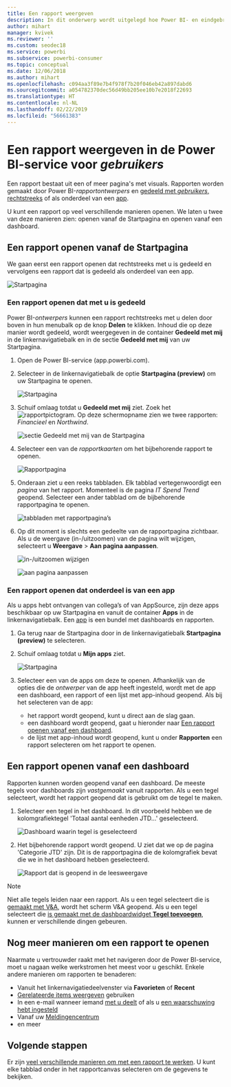 ```yaml
---
title: Een rapport weergeven
description: In dit onderwerp wordt uitgelegd hoe Power BI- en eindgebruikers een Power BI-rapport openen en weergeven.
author: mihart
manager: kvivek
ms.reviewer: ''
ms.custom: seodec18
ms.service: powerbi
ms.subservice: powerbi-consumer
ms.topic: conceptual
ms.date: 12/06/2018
ms.author: mihart
ms.openlocfilehash: c094aa3f89e7b4f978f7b20f046eb42a897dabd6
ms.sourcegitcommit: a054782370dec56d49bb205ee10b7e2018f22693
ms.translationtype: HT
ms.contentlocale: nl-NL
ms.lasthandoff: 02/22/2019
ms.locfileid: "56661383"
---
```

# <a name="view-a-report-in-power-bi-service-for-consumers"></a>Een rapport weergeven in de Power BI-service voor *gebruikers*
Een rapport bestaat uit een of meer pagina's met visuals. Rapporten worden gemaakt door Power BI-*rapportontwerpers* en [gedeeld met *gebruikers*, rechtstreeks](end-user-shared-with-me.md) of als onderdeel van een [app](end-user-apps.md). 

U kunt een rapport op veel verschillende manieren openen. We laten u twee van deze manieren zien: openen vanaf de Startpagina en openen vanaf een dashboard. 

<!-- add art-->


## <a name="open-a-report-from-your-home-page"></a>Een rapport openen vanaf de Startpagina
We gaan eerst een rapport openen dat rechtstreeks met u is gedeeld en vervolgens een rapport dat is gedeeld als onderdeel van een app.

   ![Startpagina](./media/end-user-report-open/power-bi-home.png)

### <a name="open-a-report-that-has-been-shared-with-you"></a>Een rapport openen dat met u is gedeeld
Power BI-*ontwerpers* kunnen een rapport rechtstreeks met u delen door boven in hun menubalk op de knop **Delen** te klikken. Inhoud die op deze manier wordt gedeeld, wordt weergegeven in de container **Gedeeld met mij** in de linkernavigatiebalk en in de sectie **Gedeeld met mij** van uw Startpagina.

1. Open de Power BI-service (app.powerbi.com).

2. Selecteer in de linkernavigatiebalk de optie **Startpagina (preview)** om uw Startpagina te openen.  

   ![Startpagina](./media/end-user-report-open/power-bi-select-home.png)
   
3. Schuif omlaag totdat u **Gedeeld met mij** ziet. Zoek het ![rapportpictogram](./media/end-user-report-open/power-bi-report-icon.png). Op deze schermopname zien we twee rapporten: *Financieel* en *Northwind*. 
   
   ![sectie Gedeeld met mij van de Startpagina](./media/end-user-report-open/power-bi-shared.png)

4. Selecteer een van de *rapportkaarten* om het bijbehorende rapport te openen.

   ![Rapportpagina](./media/end-user-report-open/power-bi-report1.png)

5. Onderaan ziet u een reeks tabbladen. Elk tabblad vertegenwoordigt een *pagina* van het rapport. Momenteel is de pagina *IT Spend Trend* geopend. Selecteer een ander tabblad om de bijbehorende rapportpagina te openen. 

   ![tabbladen met rapportpagina’s](./media/end-user-report-open/power-bi-tabs.png)

6. Op dit moment is slechts een gedeelte van de rapportpagina zichtbaar. Als u de weergave (in-/uitzoomen) van de pagina wilt wijzigen, selecteert u **Weergave** > **Aan pagina aanpassen**.

   ![in-/uitzoomen wijzigen](./media/end-user-report-open/power-bi-fit.png)

   ![aan pagina aanpassen](./media/end-user-report-open/power-bi-report2.png)

### <a name="open-a-report-that-is-part-of-an-app"></a>Een rapport openen dat onderdeel is van een app
Als u apps hebt ontvangen van collega’s of van AppSource, zijn deze apps beschikbaar op uw Startpagina en vanuit de container **Apps** in de linkernavigatiebalk. Een [app](end-user-apps.md) is een bundel met dashboards en rapporten.

1. Ga terug naar de Startpagina door in de linkernavigatiebalk **Startpagina (preview)** te selecteren.

7. Schuif omlaag totdat u **Mijn apps** ziet.

   ![Startpagina](./media/end-user-report-open/power-bi-my-apps.png)

8. Selecteer een van de apps om deze te openen. Afhankelijk van de opties die de *ontwerper* van de app heeft ingesteld, wordt met de app een dashboard, een rapport of een lijst met app-inhoud geopend. Als bij het selecteren van de app:
    - het rapport wordt geopend, kunt u direct aan de slag gaan.
    - een dashboard wordt geopend, gaat u hieronder naar [Een rapport openen vanaf een dashboard](#Open-a-report-from-a-dashboard).
    - de lijst met app-inhoud wordt geopend, kunt u onder **Rapporten** een rapport selecteren om het rapport te openen.


## <a name="open-a-report-from-a-dashboard"></a>Een rapport openen vanaf een dashboard
Rapporten kunnen worden geopend vanaf een dashboard. De meeste tegels voor dashboards zijn *vastgemaakt* vanuit rapporten. Als u een tegel selecteert, wordt het rapport geopend dat is gebruikt om de tegel te maken. 

1. Selecteer een tegel in het dashboard. In dit voorbeeld hebben we de kolomgrafiektegel 'Totaal aantal eenheden JTD...' geselecteerd.

    ![Dashboard waarin tegel is geselecteerd](./media/end-user-report-open/power-bi-dashboard.png)

2.  Het bijbehorende rapport wordt geopend. U ziet dat we op de pagina 'Categorie JTD' zijn. Dit is de rapportpagina die de kolomgrafiek bevat die we in het dashboard hebben geselecteerd.

    ![Rapport dat is geopend in de leesweergave](./media/end-user-report-open/power-bi-report-new.png)

> [!NOTE]
> Niet alle tegels leiden naar een rapport. Als u een tegel selecteert die is [gemaakt met V&A](end-user-q-and-a.md), wordt het scherm V&A geopend. Als u een tegel selecteert die [is gemaakt met de dashboardwidget **Tegel toevoegen**](../service-dashboard-add-widget.md), kunnen er verschillende dingen gebeuren.  


##  <a name="still-more-ways-to-open-a-report"></a>Nog meer manieren om een rapport te openen
Naarmate u vertrouwder raakt met het navigeren door de Power BI-service, moet u nagaan welke werkstromen het meest voor u geschikt. Enkele andere manieren om rapporten te benaderen:
- Vanuit het linkernavigatiedeelvenster via **Favorieten** of **Recent**    
- [Gerelateerde items weergeven](end-user-related.md) gebruiken    
- In een e-mail wanneer iemand [met u deelt](../service-share-reports.md) of als u [een waarschuwing hebt ingesteld](end-user-alerts.md)    
- Vanaf uw [Meldingencentrum](end-user-notification-center.md)    
- en meer

## <a name="next-steps"></a>Volgende stappen
Er zijn [veel verschillende manieren om met een rapport te werken](end-user-reading-view.md).  U kunt elke tabblad onder in het rapportcanvas selecteren om de gegevens te bekijken.

